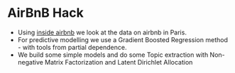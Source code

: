 # AirBnB Hack
* Using [inside airbnb](http://insideairbnb.com)  we look at the data on airbnb in Paris.
* For predictive modelling we use a Gradient Boosted Regression method - with tools from partial dependence.
* We build some simple models and do some Topic extraction with Non-negative Matrix Factorization and Latent Dirichlet Allocation

